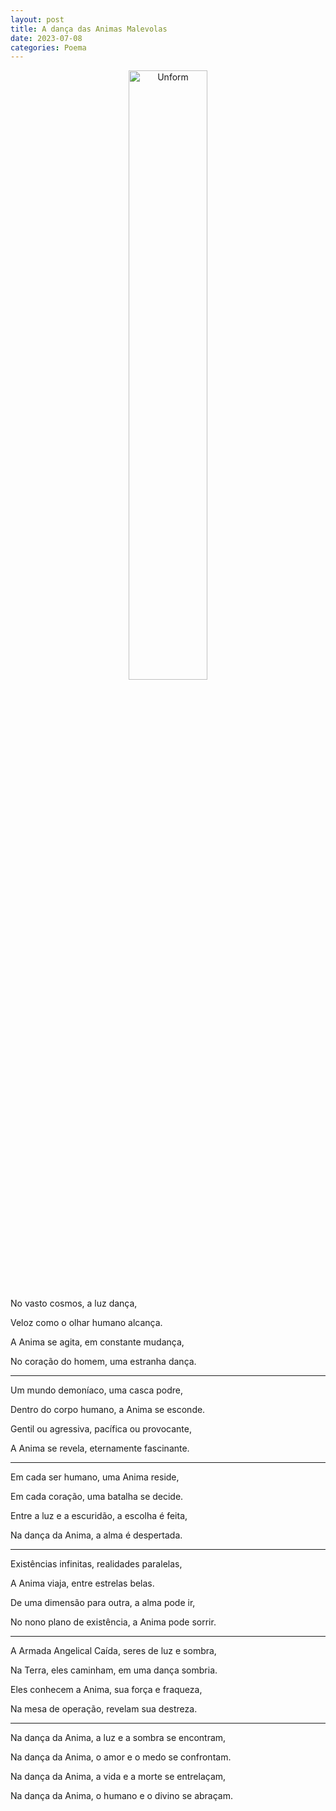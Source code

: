 ```yaml
---
layout: post
title: A dança das Animas Malevolas
date: 2023-07-08
categories: Poema
---
```


<p align="center">
<img src="{{ site.baseurl }}/images/2023-07-08-A-danca-das-Animas-Malevolas.png" height="50%" width="50%" alt="Unform" />
</p>

No vasto cosmos, a luz dança,

Veloz como o olhar humano alcança.

A Anima se agita, em constante mudança,

No coração do homem, uma estranha dança.

---

Um mundo demoníaco, uma casca podre,

Dentro do corpo humano, a Anima se esconde.

Gentil ou agressiva, pacífica ou provocante,

A Anima se revela, eternamente fascinante.

---

Em cada ser humano, uma Anima reside,

Em cada coração, uma batalha se decide.

Entre a luz e a escuridão, a escolha é feita,

Na dança da Anima, a alma é despertada.

---

Existências infinitas, realidades paralelas,

A Anima viaja, entre estrelas belas.

De uma dimensão para outra, a alma pode ir,

No nono plano de existência, a Anima pode sorrir.

---

A Armada Angelical Caída, seres de luz e sombra,

Na Terra, eles caminham, em uma dança sombria.

Eles conhecem a Anima, sua força e fraqueza,

Na mesa de operação, revelam sua destreza.

---

Na dança da Anima, a luz e a sombra se encontram,

Na dança da Anima, o amor e o medo se confrontam.

Na dança da Anima, a vida e a morte se entrelaçam,

Na dança da Anima, o humano e o divino se abraçam.

